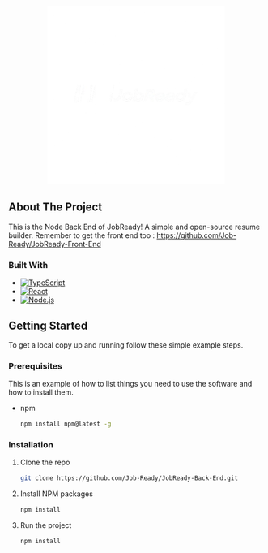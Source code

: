 
<div align="center">

  <img src="public/logo.png" alt="Logo" width="350" height="350">

</div>

<!-- ABOUT THE PROJECT -->
## About The Project

This is the Node Back End of JobReady! A simple and open-source resume builder.
Remember to get the front end too : https://github.com/Job-Ready/JobReady-Front-End


### Built With

* [![TypeScript][TypeScript.js]][TypeScript-url]
* [![React][React.js]][React-url]
* [![Node.js][Node.js]][Node-url]


<!-- GETTING STARTED -->
## Getting Started

To get a local copy up and running follow these simple example steps.

### Prerequisites

This is an example of how to list things you need to use the software and how to install them.
* npm
  ```sh
  npm install npm@latest -g
  ```

### Installation

1. Clone the repo
   ```sh
   git clone https://github.com/Job-Ready/JobReady-Back-End.git
   ```
2. Install NPM packages
   ```sh
   npm install
   ```
3. Run the project
   ```sh
   npm install
   ```

[React.js]: https://img.shields.io/badge/React-20232A?style=for-the-badge&logo=react&logoColor=61DAFB
[React-url]: https://reactjs.org/
[TypeScript.js]: https://img.shields.io/badge/TypeScript-007ACC?style=for-the-badge&logo=typescript&logoColor=white
[TypeScript-url]: https://www.typescriptlang.org/
[Node.js]: https://img.shields.io/badge/Node.js-339933?style=for-the-badge&logo=nodedotjs&logoColor=white
[Node-url]: https://nodejs.org/
